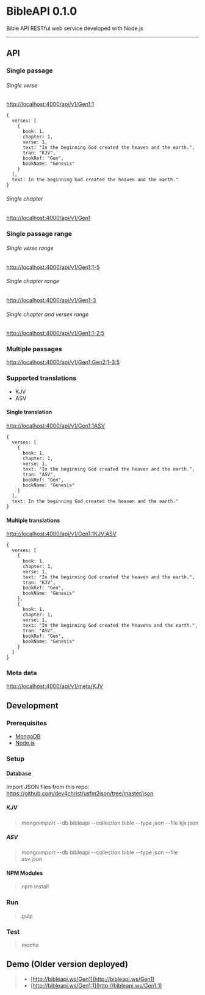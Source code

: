 # BibleAPI 0.1.0
Bible API RESTful web service developed with Node.js

----

## API

### Single passage

###### Single verse
[http://localhost:4000/api/v1/Gen1:1](http://localhost:4000/api/v1/Gen1:1)

```
{
  verses: [
    {
      book: 1,
      chapter: 1,
      verse: 1,
      text: "In the beginning God created the heaven and the earth.",
      tran: "KJV",
      bookRef: "Gen",
      bookName: "Genesis"
    }
  ],
  text: In the beginning God created the heaven and the earth."
}
```

###### Single chapter
[http://localhost:4000/api/v1/Gen1](http://localhost:4000/api/v1/Gen1)

### Single passage range

###### Single verse range
[http://localhost:4000/api/v1/Gen1:1-5](http://localhost:4000/api/v1/Gen1:1-5)

###### Single chapter range
[http://localhost:4000/api/v1/Gen1-3](http://localhost:4000/api/v1/Gen1-3)

###### Single chapter and verses range
[http://localhost:4000/api/v1/Gen1:1-2:5](http://localhost:4000/api/v1/Gen1:1-2:5)

### Multiple passages
[http://localhost:4000/api/v1/Gen1;Gen2:1-3:5](http://localhost:4000/api/v1/Gen1;Gen2:1-3:5)

### Supported translations
- KJV
- ASV

#### Single translation
[http://localhost:4000/api/v1/Gen1:1ASV](http://localhost:4000/api/v1/Gen1:1ASV)

```
{
  verses: [
    {
      book: 1,
      chapter: 1,
      verse: 1,
      text: "In the beginning God created the heaven and the earth.",
      tran: "ASV",
      bookRef: "Gen",
      bookName: "Genesis"
    }
  ],
  text: In the beginning God created the heaven and the earth."
}
```

#### Multiple translations
[http://localhost:4000/api/v1/Gen1:1KJV;ASV](http://localhost:4000/api/v1/Gen1:1KJV;ASV)

```
{
  verses: [
    {
      book: 1,
      chapter: 1,
      verse: 1,
      text: "In the beginning God created the heaven and the earth.",
      tran: "KJV",
      bookRef: "Gen",
      bookName: "Genesis"
    },
    {
      book: 1,
      chapter: 1,
      verse: 1,
      text: "In the beginning God created the heavens and the earth.",
      tran: "ASV",
      bookRef: "Gen",
      bookName: "Genesis"
    }
  ]
}
```

### Meta data
[http://localhost:4000/api/v1/meta/KJV](http://localhost:4000/api/v1/meta/KJV)

## Development

### Prerequisites
- [MongoDB](https://www.mongodb.org)
- [Node.js](https://www.nodejs.org)

### Setup

#### Database

Import JSON files from this repo:
https://github.com/dev4christ/usfm2json/tree/master/json

##### KJV
> mongoimport --db bibleapi --collection bible --type json --file kjv.json

##### ASV
> mongoimport --db bibleapi --collection bible --type json --file asv.json

#### NPM Modules
> npm install

### Run
> gulp

### Test
> mocha


## Demo (Older version deployed)
> - [http://bibleapi.ws/Gen1](http://bibleapi.ws/Gen1)
> - [http://bibleapi.ws/Gen1:1](http://bibleapi.ws/Gen1:1)
